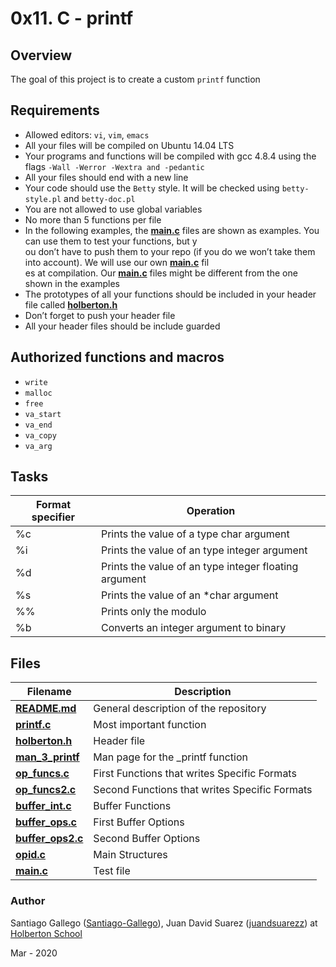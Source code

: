 # 0x11. C - printf

## Overview
The goal of this project is to create a custom `printf` function


## Requirements

* Allowed editors: `vi`, `vim`, `emacs`
* All your files will be compiled on Ubuntu 14.04 LTS
* Your programs and functions will be compiled with gcc 4.8.4 using the flags `-Wall -Werror -Wextra and -pedantic`
* All your files should end with a new line
* Your code should use the `Betty` style. It will be checked using `betty-style.pl` and `betty-doc.pl`
* You are not allowed to use global variables
* No more than 5 functions per file
* In the following examples, the **[main.c](main.c)** files are shown as examples. You can use them to test your functions, but y\
ou don’t have to push them to your repo (if you do we won’t take them into account). We will use our own **[main.c](main.c)** fil\
es at compilation. Our **[main.c](main.c)** files might be different from the one shown in the examples
* The prototypes of all your functions should be included in your header file called **[holberton.h](holberton.h)**
* Don’t forget to push your header file
* All your header files should be include guarded


## Authorized functions and macros

* `write`
* `malloc`
* `free`
* `va_start`
* `va_end`
* `va_copy`
* `va_arg`


## Tasks

Format specifier | Operation
---------------- | ---------
%c | Prints the value of a type char argument
%i | Prints the value of an type integer argument
%d | Prints the value of an type integer floating argument
%s | Prints the value of an *char argument
%% | Prints only the modulo
%b | Converts an integer argument to binary


## Files

Filename | Description
-------- | ----------
**[README.md](README.md)** | General description of the repository
**[printf.c](printf.c)** | Most important function
**[holberton.h](holberton.h)** | Header file
**[man_3_printf](man_3_printf)** | Man page for the _printf function
**[op_funcs.c](op_funcs.c)** | First Functions that writes Specific Formats
**[op_funcs2.c](op_funcs2.c)** | Second Functions that writes Specific Formats
**[buffer_int.c](buffer_int.c)** | Buffer Functions
**[buffer_ops.c](buffer_ops.c)** | First Buffer Options
**[buffer_ops2.c](buffer_ops2.c)** | Second Buffer Options
**[opid.c](opid.c)** | Main Structures
**[main.c](main.c)** | Test file

### Author

Santiago Gallego ([Santiago-Gallego](https://github.com/Santiago-Gallego)), Juan David Suarez ([juandsuarezz](https://github.com/juandsuarezz)) at [Holberton School](https://www.holbertonschool.com/)

Mar - 2020